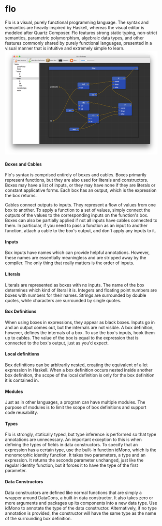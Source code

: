 # flo
Flo is a visual, purely functional programming language. The syntax and semantics are heavily inspired by Haskell, whereas the visual editor is modeled after Quartz Composer. Flo features strong static typing, non-strict semantics, parametric polymorphism, algebraic data types, and other features commonly shared by purely functional languages, presented in a visual manner that is intuitive and extremely simple to learn.
![screenshot](screenshot.png)
#### Boxes and Cables
Flo's syntax is comprised entirely of boxes and cables. Boxes primarily represent functions, but they are also used for literals and constructors. Boxes may have a list of inputs, or they may have none if they are literals or constant applicative forms. Each box has an output, which is the expression the box returns.

Cables connect outputs to inputs. They represent a flow of values from one box to another. To apply a function to a set of values, simply connect the outputs of the values to the corresponding inputs on the function's box. Boxes can also be partially applied if not all inputs have cables connected to them. In particular, if you need to pass a function as an input to another function, attach a cable to the box's output, and don't apply any inputs to it.

#### Inputs
Box inputs have names which can provide helpful annotations. However, these names are essentially meaningless and are stripped away by the compiler. The only thing that really matters is the order of inputs.

#### Literals
Literals are represented as boxes with no inputs. The name of the box determines which kind of literal it is. Integers and floating point numbers are boxes with numbers for their names. Strings are surrounded by double quotes, while characters are surrounded by single quotes.

#### Box Definitions
When using boxes in expressions, they appear as black boxes. Inputs go in and an output comes out, but the internals are not visible. A box definition, however, defines the internals of a box. To use the box's inputs, hook them up to cables. The value of the box is equal to the expression that is connected to the box's output, just as you'd expect.

#### Local definitions
Box definitions can be arbitrarily nested, creating the equivalent of a let expression in Haskell. When a box definition occurs nested inside another box definition, the scope of the local definition is only for the box definition it is contained in.

#### Modules
Just as in other languages, a program can have multiple modules. The purpose of modules is to limit the scope of box definitions and support code reusability.

#### Types
Flo is strongly, statically typed, but type inference is performed so that type annotations are unnecessary. An important exception to this is when defining the types of fields in data constructors. To specify that an expression has a certain type, use the built-in function idMono, which is the monomorphic identity function. It takes two parameters, a type and an expression. It returns the seconds parameter unchanged, just like the regular identity function, but it forces it to have the type of the first parameter.

#### Data Constructors
Data constructors are defined like normal functions that are simply a wrapper around DataCons, a built-in data constructor. It also takes zero or more arguments and packages up its components into a new data type. Use idMono to annotate the type of the data constructor. Alternatively, if no type annotation is provided, the constructor will have the same type as the name of the surrounding box definition.
